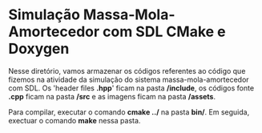 # Simulação Massa-Mola-Amortecedor com SDL CMake e Doxygen

Nesse diretório, vamos armazenar os códigos referentes ao código que fizemos na atividade da simulação do sistema massa-mola-amortecedor com SDL. Os 'header files **.hpp**' ficam na pasta **/include**, os códigos fonte **.cpp** ficam na pasta **/src** e as imagens ficam na pasta **/assets**. 

Para compilar, executar o comando **cmake ../** na pasta **bin/**. Em seguida, exectuar o comando **make** nessa pasta.
